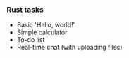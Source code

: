 ### Rust tasks
- Basic 'Hello, world!'
- Simple calculator
- To-do list
- Real-time chat (with uploading files)
